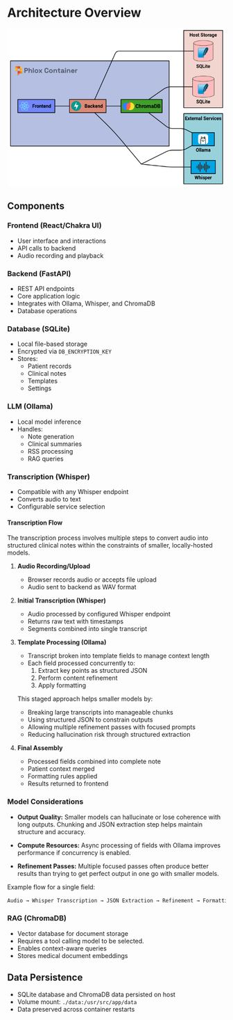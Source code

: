 # Architecture Overview
<p align="center">
<img src="images/architecture.png" width="500px" alt="Phlox Architecture"/>
</p>

## Components

### Frontend (React/Chakra UI)
- User interface and interactions
- API calls to backend
- Audio recording and playback

### Backend (FastAPI)
- REST API endpoints
- Core application logic
- Integrates with Ollama, Whisper, and ChromaDB
- Database operations

### Database (SQLite)
- Local file-based storage
- Encrypted via `DB_ENCRYPTION_KEY`
- Stores:
  - Patient records
  - Clinical notes
  - Templates
  - Settings

### LLM (Ollama)
- Local model inference
- Handles:
  - Note generation
  - Clinical summaries
  - RSS processing
  - RAG queries

### Transcription (Whisper)
- Compatible with any Whisper endpoint
- Converts audio to text
- Configurable service selection

#### Transcription Flow
The transcription process involves multiple steps to convert audio into structured clinical notes within the constraints of smaller, locally-hosted models.

1. **Audio Recording/Upload**
   - Browser records audio or accepts file upload
   - Audio sent to backend as WAV format

2. **Initial Transcription (Whisper)**
   - Audio processed by configured Whisper endpoint
   - Returns raw text with timestamps
   - Segments combined into single transcript

3. **Template Processing (Ollama)**
   - Transcript broken into template fields to manage context length
   - Each field processed concurrently to:
     1. Extract key points as structured JSON
     2. Perform content refinement
     3. Apply formatting

   This staged approach helps smaller models by:
   - Breaking large transcripts into manageable chunks
   - Using structured JSON to constrain outputs
   - Allowing multiple refinement passes with focused prompts
   - Reducing hallucination risk through structured extraction

4. **Final Assembly**
   - Processed fields combined into complete note
   - Patient context merged
   - Formatting rules applied
   - Results returned to frontend

### Model Considerations

- **Output Quality:** Smaller models can hallucinate or lose coherence with long outputs. Chunking and JSON extraction step helps maintain structure and accuracy.

- **Compute Resources:** Async processing of fields with Ollama improves performance if concurrency is enabled.

- **Refinement Passes:** Multiple focused passes often produce better results than trying to get perfect output in one go with smaller models.

Example flow for a single field:
```txt
Audio → Whisper Transcription → JSON Extraction → Refinement → Formatting → Final Output
```

### RAG (ChromaDB)
- Vector database for document storage
- Requires a tool calling model to be selected.
- Enables context-aware queries
- Stores medical document embeddings

## Data Persistence
- SQLite database and ChromaDB data persisted on host
- Volume mount: `./data:/usr/src/app/data`
- Data preserved across container restarts
